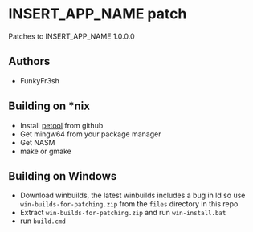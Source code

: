 INSERT_APP_NAME patch
==================

Patches to INSERT_APP_NAME 1.0.0.0

Authors
-------
 - FunkyFr3sh


Building on *nix
-----------------
 - Install [petool](https://github.com/FunkyFr3sh/petool) from github
 - Get mingw64 from your package manager
 - Get NASM
 - make or gmake

Building on Windows
-------------------
 - Download winbuilds, the latest winbuilds includes a bug in ld so use `win-builds-for-patching.zip` from the `files` directory in this repo
 - Extract `win-builds-for-patching.zip` and run `win-install.bat`
 - run `build.cmd`
